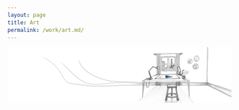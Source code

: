 ```yaml
---
layout: page
title: Art
permalink: /work/art.md/
---
```

<img src="/work/images/Paris Studio Jules.png" alt="Tree of Stars" style="width:900px;">
